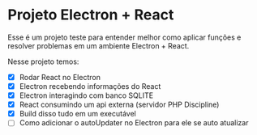 # Projeto Electron + React

Esse é um projeto teste para entender melhor como aplicar funções e resolver problemas em um ambiente Electron + React.

Nesse projeto temos:

- [x] Rodar React no Electron
- [x] Electron recebendo informações do React
- [x] Electron interagindo com banco SQLITE
- [x] React consumindo um api externa (servidor PHP Discipline)
- [x] Build disso tudo em um executável
- [ ] Como adicionar o autoUpdater no Electron para ele se auto atualizar
